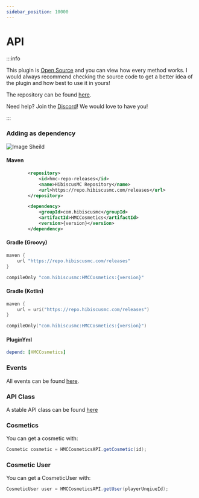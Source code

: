 ```yaml
---
sidebar_position: 10000
---
```


# API


:::info

This plugin is [Open Source](https://github.com/HibiscusMC/HMCCosmetics) and you can view how every method works. I would always recommend checking the source code to get a better idea of the plugin and how best to use it in yours!

The repository can be found [here](https://repo.hibiscusmc.com/#/).

Need help? Join the [Discord](https://discord.gg/pcm8kWrdNt)! We would love to have you! 

:::

### Adding as dependency
 
![Image Sheild](https://img.shields.io/github/v/release/HibiscusMC/HMCCosmetics)

#### Maven
```xml
        <repository>
            <id>hmc-repo-releases</id>
            <name>HibiscusMC Repository</name>
            <url>https://repo.hibiscusmc.com/releases</url>
        </repository>
```

```xml
        <dependency>
            <groupId>com.hibiscusmc</groupId>
            <artifactId>HMCCosmetics</artifactId>
            <version>{version}</version>
        </dependency>
```

#### Gradle (Groovy)
```gradle
maven {
    url "https://repo.hibiscusmc.com/releases"
}
```

```gradle
compileOnly "com.hibiscusmc:HMCCosmetics:{version}"
```

#### Gradle (Kotlin)
```kts
maven {
    url = uri("https://repo.hibiscusmc.com/releases")
}
```

```kts
compileOnly("com.hibiscusmc:HMCCosmetics:{version}")
```

#### PluginYml

```yaml
depend: [HMCCosmetics]
```

### Events

All events can be found [here](https://github.com/HibiscusMC/HMCCosmetics/tree/remapped/common/src/main/java/com/hibiscusmc/hmccosmetics/api/events).

### API Class

A stable API class can be found [here](https://github.com/HibiscusMC/HMCCosmetics/blob/remapped/common/src/main/java/com/hibiscusmc/hmccosmetics/api/HMCCosmeticsAPI.java)

### Cosmetics

You can get a cosmetic with:
```java
Cosmetic cosmetic = HMCCosmeticsAPI.getCosmetic(id);
```

### Cosmetic User

You can get a CosmeticUser with:
```java
CosmeticUser user = HMCCosmeticsAPI.getUser(playerUnqiueId);
```
